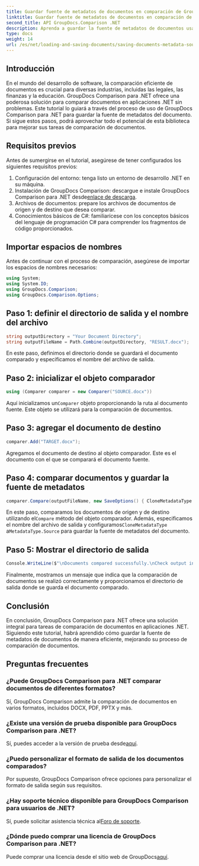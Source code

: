 ```yaml
---
title: Guardar fuente de metadatos de documentos en comparación de GroupDocs para .NET
linktitle: Guardar fuente de metadatos de documentos en comparación de GroupDocs para .NET
second_title: API GroupDocs.Comparison .NET
description: Aprenda a guardar la fuente de metadatos de documentos usando GroupDocs Comparison para .NET. Siga nuestra guía paso a paso para comparar documentos sin problemas en su .NET.
type: docs
weight: 14
url: /es/net/loading-and-saving-documents/saving-documents-metadata-source/
---
```

## Introducción
En el mundo del desarrollo de software, la comparación eficiente de documentos es crucial para diversas industrias, incluidas las legales, las finanzas y la educación. GroupDocs Comparison para .NET ofrece una poderosa solución para comparar documentos en aplicaciones .NET sin problemas. Este tutorial lo guiará a través del proceso de uso de GroupDocs Comparison para .NET para guardar la fuente de metadatos del documento. Si sigue estos pasos, podrá aprovechar todo el potencial de esta biblioteca para mejorar sus tareas de comparación de documentos.
## Requisitos previos
Antes de sumergirse en el tutorial, asegúrese de tener configurados los siguientes requisitos previos:
1. Configuración del entorno: tenga listo un entorno de desarrollo .NET en su máquina.
2.  Instalación de GroupDocs Comparison: descargue e instale GroupDocs Comparison para .NET desde[enlace de descarga](https://releases.groupdocs.com/comparison/net/).
3. Archivos de documentos: prepare los archivos de documentos de origen y de destino que desea comparar.
4. Conocimientos básicos de C#: familiarícese con los conceptos básicos del lenguaje de programación C# para comprender los fragmentos de código proporcionados.

## Importar espacios de nombres
Antes de continuar con el proceso de comparación, asegúrese de importar los espacios de nombres necesarios:
```csharp
using System;
using System.IO;
using GroupDocs.Comparison;
using GroupDocs.Comparison.Options;
```

## Paso 1: definir el directorio de salida y el nombre del archivo
```csharp
string outputDirectory = "Your Document Directory";
string outputFileName = Path.Combine(outputDirectory, "RESULT.docx");
```
En este paso, definimos el directorio donde se guardará el documento comparado y especificamos el nombre del archivo de salida.
## Paso 2: inicializar el objeto comparador
```csharp
using (Comparer comparer = new Comparer("SOURCE.docx"))
```
 Aquí inicializamos un`Comparer` objeto proporcionando la ruta al documento fuente. Este objeto se utilizará para la comparación de documentos.
## Paso 3: agregar el documento de destino
```csharp
comparer.Add("TARGET.docx");
```
Agregamos el documento de destino al objeto comparador. Este es el documento con el que se comparará el documento fuente.
## Paso 4: comparar documentos y guardar la fuente de metadatos
```csharp
comparer.Compare(outputFileName, new SaveOptions() { CloneMetadataType = MetadataType.Source });
```
 En este paso, comparamos los documentos de origen y de destino utilizando el`Compare` método del objeto comparador. Además, especificamos el nombre del archivo de salida y configuramos`CloneMetadataType` a`MetadataType.Source` para guardar la fuente de metadatos del documento.
## Paso 5: Mostrar el directorio de salida
```csharp
Console.WriteLine($"\nDocuments compared successfully.\nCheck output in {outputDirectory}.");
```
Finalmente, mostramos un mensaje que indica que la comparación de documentos se realizó correctamente y proporcionamos el directorio de salida donde se guarda el documento comparado.

## Conclusión
En conclusión, GroupDocs Comparison para .NET ofrece una solución integral para tareas de comparación de documentos en aplicaciones .NET. Siguiendo este tutorial, habrá aprendido cómo guardar la fuente de metadatos de documentos de manera eficiente, mejorando su proceso de comparación de documentos.
## Preguntas frecuentes
### ¿Puede GroupDocs Comparison para .NET comparar documentos de diferentes formatos?
Sí, GroupDocs Comparison admite la comparación de documentos en varios formatos, incluidos DOCX, PDF, PPTX y más.
### ¿Existe una versión de prueba disponible para GroupDocs Comparison para .NET?
 Sí, puedes acceder a la versión de prueba desde[aquí](https://releases.groupdocs.com/).
### ¿Puedo personalizar el formato de salida de los documentos comparados?
Por supuesto, GroupDocs Comparison ofrece opciones para personalizar el formato de salida según sus requisitos.
### ¿Hay soporte técnico disponible para GroupDocs Comparison para usuarios de .NET?
 Sí, puede solicitar asistencia técnica al[Foro de soporte](https://forum.groupdocs.com/c/comparison/12).
### ¿Dónde puedo comprar una licencia de GroupDocs Comparison para .NET?
 Puede comprar una licencia desde el sitio web de GroupDocs[aquí](https://purchase.groupdocs.com/buy).